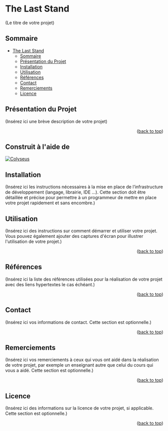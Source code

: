 <a name="readme-top"></a>

# The Last Stand

(Le titre de votre projet)

## Sommaire

- [The Last Stand](#the-last-stand)
  - [Sommaire](#sommaire)
  - [Présentation du Projet](#présentation-du-projet)
  - [Installation](#installation)
  - [Utilisation](#utilisation)
  - [Références](#références)
  - [Contact](#contact)
  - [Remerciements](#remerciements)
  - [Licence](#licence)

## Présentation du Projet

(Insérez ici une brève description de votre projet)

<p align="right">(<a href="#readme-top">back to top</a>)</p>

## Construit à l'aide de 
[![Colyseus][colyseus-img]][colyseus-url]

## Installation

(Insérez ici les instructions nécessaires à la mise en place de l’infrastructure de développement (langage, librairie, IDE …). Cette section doit être détaillée et précise pour permettre à un programmeur de mettre en place votre projet rapidement et sans encombre.)

## Utilisation

(Insérez ici des instructions sur comment démarrer et utiliser votre projet. Vous pouvez également ajouter des captures d'écran pour illustrer l'utilisation de votre projet.)

<p align="right">(<a href="#readme-top">back to top</a>)</p>

## Références

(Insérez ici la liste des références utilisées pour la réalisation de votre projet avec des liens hypertextes le cas échéant.)

<p align="right">(<a href="#readme-top">back to top</a>)</p>

## Contact

(Insérez ici vos informations de contact. Cette section est optionnelle.)

<p align="right">(<a href="#readme-top">back to top</a>)</p>

## Remerciements

(Insérez ici vos remerciements à ceux qui vous ont aidé dans la réalisation de votre projet, par exemple un enseignant autre que celui du cours qui vous a aidé. Cette section est optionnelle.)

<p align="right">(<a href="#readme-top">back to top</a>)</p>

## Licence

(Insérez ici des informations sur la licence de votre projet, si applicable. Cette section est optionnelle.)

<p align="right">(<a href="#readme-top">back to top</a>)</p>

<!-- MARKDOWN LINKS & IMAGES -->
[colyseus-img]: https://img.shields.io/badge/Server-Colyseus-%23CC7DFF
[colyseus-url]: https://colyseus.io/
